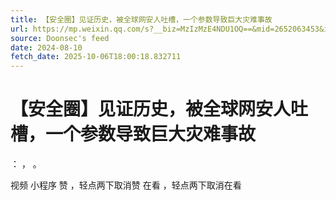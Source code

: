 ```yaml
---
title: 【安全圈】见证历史，被全球网安人吐槽，一个参数导致巨大灾难事故
url: https://mp.weixin.qq.com/s?__biz=MzIzMzE4NDU1OQ==&mid=2652063453&idx=3&sn=4d40c1b6a667bf84aea8542ba610f99b
source: Doonsec's feed
date: 2024-08-10
fetch_date: 2025-10-06T18:00:18.832711
---
```


# 【安全圈】见证历史，被全球网安人吐槽，一个参数导致巨大灾难事故

：
，
。

视频
小程序
赞
，轻点两下取消赞
在看
，轻点两下取消在看
